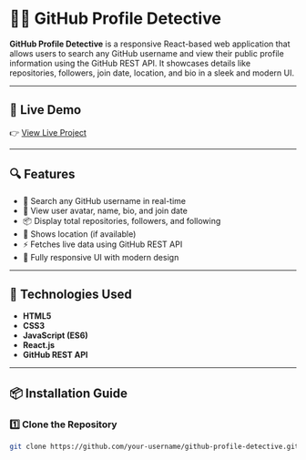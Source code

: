 # 🕵️‍♂️ GitHub Profile Detective

**GitHub Profile Detective** is a responsive React-based web application that allows users to search any GitHub username and view their public profile information using the GitHub REST API. It showcases details like repositories, followers, join date, location, and bio in a sleek and modern UI.

---

## 🔗 Live Demo

👉 [View Live Project](https://github-profile-search-rahul.netlify.app/)  


---

## 🔍 Features

- 🔎 Search any GitHub username in real-time
- 👤 View user avatar, name, bio, and join date
- 📦 Display total repositories, followers, and following
- 📍 Shows location (if available)
- ⚡ Fetches live data using GitHub REST API
- 📱 Fully responsive UI with modern design

---

## 🧰 Technologies Used

- **HTML5**
- **CSS3**
- **JavaScript (ES6)**
- **React.js**
- **GitHub REST API**

---

## 📦 Installation Guide

### 1️⃣ Clone the Repository

```bash
git clone https://github.com/your-username/github-profile-detective.git
